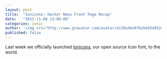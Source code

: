 ```yaml
---
layout: post
title:  "Ionicons: Hacker News Front Page Recap"
date:   "2013-11-06 13:00:00"
categories: ionic
author: '<img src="http://www.gravatar.com/avatar/e130a4be9fba5eb5d932c813fbe3a58d?s=48&amp;d=mm" class="author-icon"><a href="http://twitter.com/maxlynch" target="_blank">@maxlynch</a>'
published: false
---
```


Last week we officially launched [Ionicons](http://ionicons.com/), our open source Icon font, to the world.

